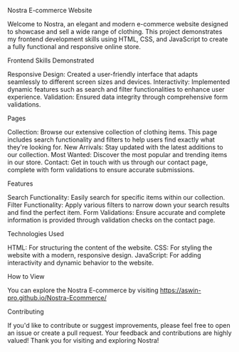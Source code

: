 Nostra E-commerce Website

Welcome to Nostra, an elegant and modern e-commerce website designed to showcase and sell a wide range of clothing. This project demonstrates my frontend development skills using HTML, CSS, and JavaScript to create a fully functional and responsive online store.

Frontend Skills Demonstrated

Responsive Design: Created a user-friendly interface that adapts seamlessly to different screen sizes and devices.
Interactivity: Implemented dynamic features such as search and filter functionalities to enhance user experience.
Validation: Ensured data integrity through comprehensive form validations.

Pages

Collection: Browse our extensive collection of clothing items. This page includes search functionality and filters to help users find exactly what they're looking for.
New Arrivals: Stay updated with the latest additions to our collection.
Most Wanted: Discover the most popular and trending items in our store.
Contact: Get in touch with us through our contact page, complete with form validations to ensure accurate submissions.

Features

Search Functionality: Easily search for specific items within our collection.
Filter Functionality: Apply various filters to narrow down your search results and find the perfect item.
Form Validations: Ensure accurate and complete information is provided through validation checks on the contact page.

Technologies Used

HTML: For structuring the content of the website.
CSS: For styling the website with a modern, responsive design.
JavaScript: For adding interactivity and dynamic behavior to the website.

How to View

You can explore the Nostra E-commerce by visiting https://aswin-pro.github.io/Nostra-Ecommerce/

Contributing

If you'd like to contribute or suggest improvements, please feel free to open an issue or create a pull request. Your feedback and contributions are highly valued!
Thank you for visiting and exploring Nostra!
